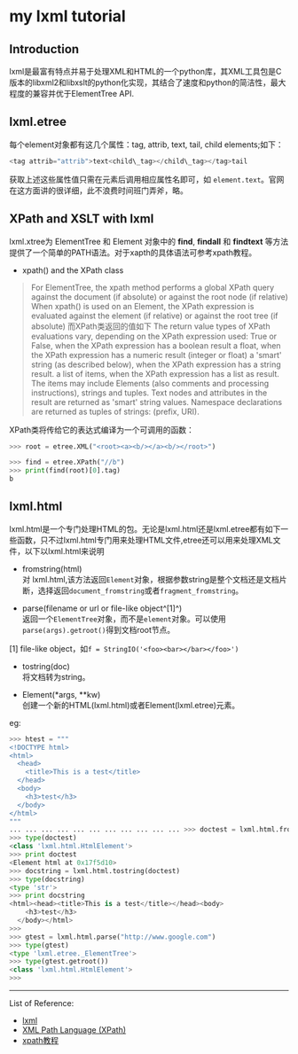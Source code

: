 my lxml tutorial
===

Introduction
---
lxml是最富有特点并易于处理XML和HTML的一个python库，其XML工具包是C版本的libxml2和libxslt的python化实现，其结合了速度和python的简洁性，最大程度的兼容并优于ElementTree API.

lxml.etree
---
每个element对象都有这几个属性：tag, attrib, text, tail, child elements;如下：

```python
<tag attrib="attrib">text<child\_tag></child\_tag></tag>tail

```

获取上述这些属性值只需在元素后调用相应属性名即可，如 `element.text`。官网在这方面讲的很详细，此不浪费时间班门弄斧，略。

XPath and XSLT with lxml
---
lxml.xtree为 ElementTree 和 Element 对象中的 **find**, **findall** 和 **findtext**
等方法提供了一个简单的PATH语法。对于xapth的具体语法可参考xpath教程。

- xpath() and the XPath class
> For ElementTree, the xpath method performs a global XPath query against the document (if absolute) or against the root node (if relative)
> When xpath() is used on an Element, the XPath expression is evaluated against the element (if relative) or against the root tree (if absolute)
而XPath类返回的值如下
> The return value types of XPath evaluations vary, depending on the XPath expression used:
True or False, when the XPath expression has a boolean result
a float, when the XPath expression has a numeric result (integer or float)
a 'smart' string (as described below), when the XPath expression has a string result.
a list of items, when the XPath expression has a list as result. The items may include Elements (also comments and processing instructions), strings and tuples. Text nodes and attributes in the result are returned as 'smart' string values. Namespace declarations are returned as tuples of strings: (prefix, URI).

XPath类将传给它的表达式编译为一个可调用的函数：

```python
>>> root = etree.XML("<root><a><b/></a><b/></root>")

>>> find = etree.XPath("//b")
>>> print(find(root)[0].tag)
b
```

lxml.html
---
lxml.html是一个专门处理HTML的包。无论是lxml.html还是lxml.etree都有如下一些函数，只不过lxml.html专门用来处理HTML文件,etree还可以用来处理XML文件，以下以lxml.html来说明

- fromstring(html)  
对 lxml.html,该方法返回`Element`对象，根据参数string是整个文档还是文档片断，选择返回`document_fromstring`或者`fragment_fromstring`。

- parse(filename or url or file-like object^[1]^)   
返回一个`ElementTree`对象，而不是`element`对象。可以使用`parse(args).getroot()`得到文档root节点。

[1] file-like object，如`f = StringIO('<foo><bar></bar></foo>')`

- tostring(doc)  
将文档转为string。

- Element(*args, **kw)  
创建一个新的HTML(lxml.html)或者Element(lxml.etree)元素。

eg:

```python
>>> htest = """
<!DOCTYPE html>
<html>
  <head>
    <title>This is a test</title>
  </head>
  <body>
    <h3>test</h3>
  </body>
</html>
"""
... ... ... ... ... ... ... ... ... ... ... >>> doctest = lxml.html.fromstring(htest)
>>> type(doctest)
<class 'lxml.html.HtmlElement'>
>>> print doctest
<Element html at 0x17f5d10>
>>> docstring = lxml.html.tostring(doctest)
>>> type(docstring)
<type 'str'>
>>> print docstring
<html><head><title>This is a test</title></head><body>
    <h3>test</h3>
  </body></html>
>>>
>>> gtest = lxml.html.parse("http://www.google.com")
>>> type(gtest)
<type 'lxml.etree._ElementTree'>
>>> type(gtest.getroot())
<class 'lxml.html.HtmlElement'>
>>> 
```

------
List of Reference:
- [lxml](http://lxml.de/)
- [XML Path Language (XPath)](http://www.w3.org/TR/xpath/)
- [xpath教程](http://www.w3school.com.cn/xpath/index.asp)
